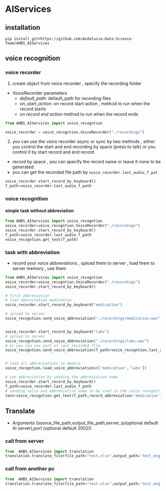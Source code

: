 # AIServices

## installation

`pip install git+https://github.com/Andalusia-Data-Science-Team/AHBS_AIServices`

## voice recognition

### voice recorder

1. create object from voice recorder , specify the recording folder

- VoiceRecorder parameters
    - *default_path*: default_path for recording files
    - *on_start_action*: on record start action , method to run when the record starts
    - *on record end action*  method to run when the record ends

```python
from AHBS_AIServices import voice_recogntion

voice_recorder = voice_recogntion.VoiceRecorder("./recordings")
```

2. you can use the voice recorder async or sync by two methods , either you control the start and end recording by space (press to talk) or you control it by start record and end record
 
- record by space , you can specify the record name or leave it none to be generated:
- you can get the recorded file path by `voice_recorder.last_audio_f_pat`
```python
voice_recorder.start_record_by_keyboard()
f_path=voice_recorder.last_audio_f_path
```

### voice recognition
#### simple task without abbreviation
```python
from AHBS_AIServices import voice_recogntion
voice_recorder=voice_recogntion.VoiceRecorder("./recordings")
voice_recorder.start_record_by_keyboard()
f_path=voice_recorder.last_audio_f_path
voice_recogntion.get_text(f_path)
```

### task with abbreviation
- record your voice abbreviations , upload them to server , load them to server memory , use them

```python
from AHBS_AIServices import voice_recogntion
voice_recorder=voice_recogntion.VoiceRecorder("./recordings")
voice_recorder.start_record_by_keyboard()

# first abbreviation
# load abbreviation medication
voice_recorder.start_record_by_keyboard("medication")

# upload to server
voice_recogntion.send_voice_abbreviation("./recordings/medication.wav")


voice_recorder.start_record_by_keyboard("labs")
# upload to server
voice_recogntion.send_voice_abbreviation("./recordings/labs.wav")
# or you can use path of last recorded file
voice_recogntion.send_voice_abbreviation(f_path=voice_recogntion.last_audio_f_path)


# load all abbreviations to memory
voice_recogntion.load_voice_abbreviations(['medication','labs'])

# use abbreviation by sending the abbreviation name
voice_recorder.start_record_by_keyboard()
f_path=voice_recorder.last_audio_f_path
# sending voice and abbreviation name to be used in the voice recognition
text=voice_recogntion.get_text(f_path,record_abbreviation='medication')
```
## Translate
- Arguments (source_file_path,output_file_path,server_ip(optional default Ai server),port (optional default 2002))
### call from server
```python
from  AHBS_AIServices import translation
translation.translate_file(file_path="test.xlsx",output_path='test_english.xlsx')
```
### call from another pc
```python
from  AHBS_AIServices import translation
translation.translate_file(file_path="test.xlsx",output_path='test_english.xlsx',server_ip='10.24.18.37')
```